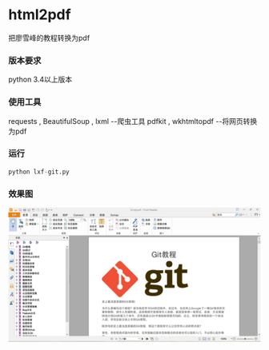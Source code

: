 # html2pdf
把廖雪峰的教程转换为pdf

### 版本要求
python 3.4以上版本

### 使用工具
requests , BeautifulSoup , lxml --爬虫工具
pdfkit , wkhtmltopdf  --将网页转换为pdf

### 运行
```python
python lxf-git.py
```

### 效果图
![image](./lxf-git.png "效果图")

